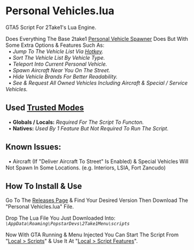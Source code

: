 # Personal Vehicles.lua
GTA5 Script For 2Take1's Lua Engine.  

Does Everything The Base 2take1 [Personal Vehicle Spawner](https://gta.2take1.menu/features/online/services/#personal-vehicles) Does But With Some Extra Options & Features Such As:  
&nbsp;&nbsp;• _Jump To The Vehicle List Via [Hotkey](https://gta.2take1.menu/setup/keybinds/#feature-hotkeys)._  
&nbsp;&nbsp;• _Sort The Vehicle List By Vehicle Type._  
&nbsp;&nbsp;• _Teleport Into Current Personal Vehicle._  
&nbsp;&nbsp;• _Spawn Aircraft Near You On The Street._  
&nbsp;&nbsp;• _Hide Vehicle Brands For Better Readability._  
&nbsp;&nbsp;• _See & Request All Owned Vehicles Including Aircraft & Special / Service Vehicles._  

## Used [Trusted Modes](https://gta.2take1.menu/dev/scripts/#trusted-mode)
&nbsp;&nbsp;• **Globals / Locals:** _Required For The Script To Functon._  
&nbsp;&nbsp;• **Natives:** _Used By 1 Feature But Not Required To Run The Script._

## Known Issues:
&nbsp;&nbsp;• Aircraft (If "Deliver Aircraft To Street" Is Enabled) & Special Vehicles Will Not Spawn In Some Locations. (e.g. Interiors, LSIA, Fort Zancudo)

## How To Install & Use
Go To The [Releases Page](https://github.com/Bassrex100/Personal-Vehicles.lua/releases) & Find Your Desired Version Then Download The "Personal Vehicles.lua" File.

Drop The Lua File You Just Downloaded Into: _`\AppData\Roaming\PopstarDevs\2Take1Menu\scripts`_

Now With GTA Running & Menu Injected You Can Start The Script From "[Local > Scripts](https://gta.2take1.menu/dev/scripts/#management-and-execution)" & Use It At "[Local > Script Features](https://gta.2take1.menu/dev/scripts/#management-and-execution)".
